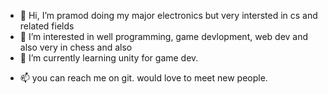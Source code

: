 - 👋 Hi, I’m pramod doing my major electronics but very intersted in cs and related fields
- 👀 I’m interested in well programming, game devlopment, web dev and also very in chess and also
- 🌱 I’m currently learning unity for game dev.
<!--- - 💞️ I’m looking to collaborate on ... --->
- 📫 you can reach me on git. would love to meet new people.

<!---
smergeolacx/smergeolacx is a ✨ special ✨ repository because its `README.md` (this file) appears on your GitHub profile.
You can click the Preview link to take a look at your changes.
--->
